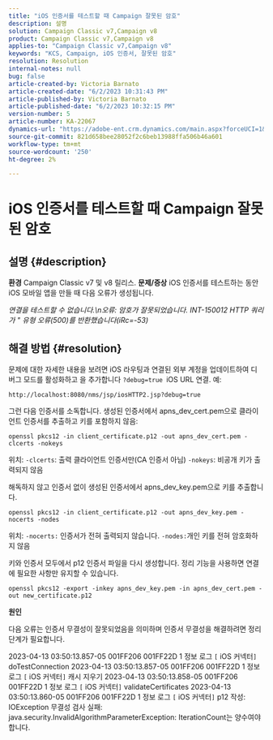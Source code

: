 ```yaml
---
title: "iOS 인증서를 테스트할 때 Campaign 잘못된 암호"
description: 설명
solution: Campaign Classic v7,Campaign v8
product: Campaign Classic v7,Campaign v8
applies-to: "Campaign Classic v7,Campaign v8"
keywords: "KCS, Campaign, iOS 인증서, 잘못된 암호"
resolution: Resolution
internal-notes: null
bug: false
article-created-by: Victoria Barnato
article-created-date: "6/2/2023 10:31:43 PM"
article-published-by: Victoria Barnato
article-published-date: "6/2/2023 10:32:15 PM"
version-number: 5
article-number: KA-22067
dynamics-url: "https://adobe-ent.crm.dynamics.com/main.aspx?forceUCI=1&pagetype=entityrecord&etn=knowledgearticle&id=151d1b3a-9501-ee11-8f6e-6045bd006149"
source-git-commit: 821d658bee28052f2c6beb13988ffa506b46a601
workflow-type: tm+mt
source-wordcount: '250'
ht-degree: 2%

---
```


# iOS 인증서를 테스트할 때 Campaign 잘못된 암호

## 설명 {#description}

<b>환경</b>
Campaign Classic v7 및 v8 릴리스.
<b>문제/증상</b>
iOS 인증서를 테스트하는 동안 iOS 모바일 앱을 만들 때 다음 오류가 생성됩니다.

*연결을 테스트할 수 없습니다.\n오류: 암호가 잘못되었습니다. INT-150012 HTTP 쿼리가 &quot; 유형 오류(500)를 반환했습니다(iRc=-53)*


## 해결 방법 {#resolution}


문제에 대한 자세한 내용을 보려면 iOS 라우팅과 연결된 외부 계정을 업데이트하여 디버그 모드를 활성화하고 을 추가합니다 `?debug=true `iOS URL 연결. 예:

`http://localhost:8080/nms/jsp/iosHTTP2.jsp?debug=true`

그런 다음 인증서를 소독합니다. 생성된 인증서에서 apns_dev_cert.pem으로 클라이언트 인증서를 추출하고 키를 포함하지 않음:

`openssl pkcs12 -in client_certificate.p12 -out apns_dev_cert.pem -clcerts -nokeys`

위치:
`-clcerts`: 출력 클라이언트 인증서만(CA 인증서 아님)
`-nokeys`: 비공개 키가 출력되지 않음

해독하지 않고 인증서 없이 생성된 인증서에서 apns_dev_key.pem으로 키를 추출합니다.

`openssl pkcs12 -in client_certificate.p12 -out apns_dev_key.pem -nocerts -nodes`

위치:
`-nocerts:` 인증서가 전혀 출력되지 않습니다.
`-nodes:`개인 키를 전혀 암호화하지 않음

키와 인증서 모두에서 p12 인증서 파일을 다시 생성합니다. 정리 기능을 사용하면 연결에 필요한 사항만 유지할 수 있습니다. 

`openssl pkcs12 -export -inkey apns_dev_key.pem -in apns_dev_cert.pem -out new_certificate.p12`

<b>원인</b>

다음 오류는 인증서 무결성이 잘못되었음을 의미하며 인증서 무결성을 해결하려면 정리 단계가 필요합니다.

2023-04-13 03:50:13.857-05 001FF206 001FF22D 1 정보 로그 `[` iOS 커넥터`]`  doTestConnection 2023-04-13 03:50:13.857-05 001FF206 001FF22D 1 정보 로그 `[` iOS 커넥터`]`  캐시 지우기 2023-04-13 03:50:13.858-05 001FF206 001FF22D 1 정보 로그 `[` iOS 커넥터`]`  validateCertificates 2023-04-13 03:50:13.860-05 001FF206 001FF22D 1 정보 로그 `[` iOS 커넥터`]`  p12 작성: IOException 무결성 검사 실패: java.security.InvalidAlgorithmParameterException: IterationCount는 양수여야 합니다.
